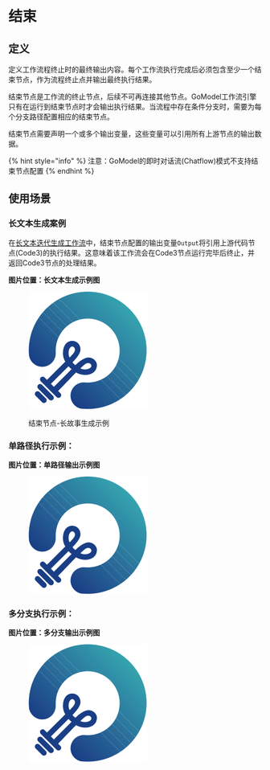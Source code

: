 # 结束

## 定义

定义工作流程终止时的最终输出内容。每个工作流执行完成后必须包含至少一个结束节点，作为流程终止点并输出最终执行结果。

结束节点是工作流的终止节点，后续不可再连接其他节点。GoModel工作流引擎只有在运行到结束节点时才会输出执行结果。当流程中存在条件分支时，需要为每个分支路径配置相应的结束节点。

结束节点需要声明一个或多个输出变量，这些变量可以引用所有上游节点的输出数据。

{% hint style="info" %}
注意：GoModel的即时对话流(Chatflow)模式不支持结束节点配置
{% endhint %}


## 使用场景

### 长文本生成案例
在[长文本迭代生成工作流](iteration.md#示例2-长文本迭代生成器)中，结束节点配置的输出变量`Output`将引用上游代码节点(Code3)的执行结果。这意味着该工作流会在Code3节点运行完毕后终止，并返回Code3节点的处理结果。

**图片位置：长文本生成示例图**
<figure><img src="../../../public/Group.png" alt=""><figcaption><p>结束节点-长故事生成示例</p></figcaption></figure>

### 单路径执行示例：
**图片位置：单路径输出示例图**

<figure><img src="../../../public/Group.png" alt=""><figcaption></figcaption></figure>

### 多分支执行示例：
**图片位置：多分支输出示例图**
<figure><img src="../../../public/Group.png" alt=""><figcaption></figcaption></figure>
